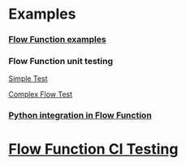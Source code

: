# Examples

### [Flow Function examples](modules/example)

### Flow Function unit testing

[Simple Test](modules/example/src/simple.spec.ts)

[Complex Flow Test](modules/example/src/flow.spec.ts)

### [Python integration in Flow Function](modules/python)

# [Flow Function CI Testing](flow-testing-pipeline.md)
